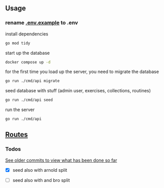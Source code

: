 ## Usage
### rename [.env.example](.env.example) to .env
install dependencies
``` bash
go mod tidy
```
start up the database
```bash
docker compose up -d
```
for the first time you load up the server, you need to migrate the database
```bash
go run ./cmd/api migrate
```
 seed database with stuff (admin user, exercises, collections, routines)
```bash
go run ./cmd/api seed
```
run the server
```bash
go run ./cmd/api
```
## <a href="./internal/routes/routes.go">Routes</a>

### Todos
[See older commits to view what has been done so far](https://github.com/xyztavo/go-gym/commits/main)

- [x] seed also with arnold split 
- [ ] seed also with and bro split 

